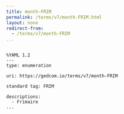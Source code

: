 ```yaml
---
title: month-FRIM
permalink: /terms/v7/month-FRIM.html
layout: none
redirect-from:
  - /terms/v7/month-FRIM
...
```


```

%YAML 1.2
---
type: enumeration

uri: https://gedcom.io/terms/v7/month-FRIM

standard tag: FRIM

descriptions:
  - Frimaire
...

```
